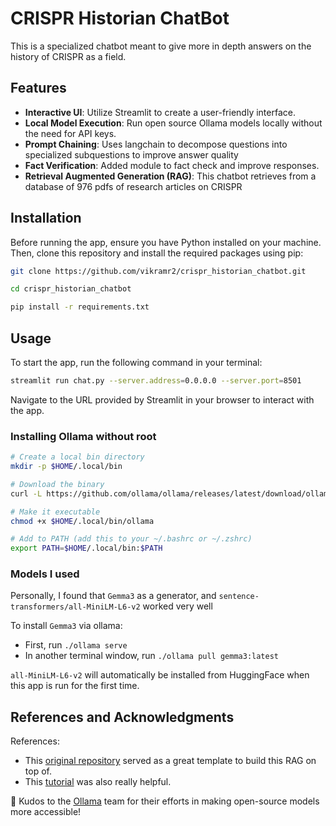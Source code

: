 # CRISPR Historian ChatBot

This is a specialized chatbot meant to give more in depth answers on the history of CRISPR as a field.

## Features

- **Interactive UI**: Utilize Streamlit to create a user-friendly interface.
- **Local Model Execution**: Run open source Ollama models locally without the need for API keys.
- **Prompt Chaining**: Uses langchain to decompose questions into specialized subquestions to improve answer quality
- **Fact Verification**: Added module to fact check and improve responses.
- **Retrieval Augmented Generation (RAG)**: This chatbot retrieves from a database of 976 pdfs of research articles on CRISPR

## Installation

Before running the app, ensure you have Python installed on your machine. Then, clone this repository and install the required packages using pip:

```bash
git clone https://github.com/vikramr2/crispr_historian_chatbot.git
```

```bash
cd crispr_historian_chatbot
```

```bash
pip install -r requirements.txt
```

## Usage

To start the app, run the following command in your terminal:

```bash
streamlit run chat.py --server.address=0.0.0.0 --server.port=8501
```

Navigate to the URL provided by Streamlit in your browser to interact with the app.

### Installing Ollama without root
```bash
# Create a local bin directory
mkdir -p $HOME/.local/bin

# Download the binary
curl -L https://github.com/ollama/ollama/releases/latest/download/ollama-linux-amd64 -o $HOME/.local/bin/ollama

# Make it executable
chmod +x $HOME/.local/bin/ollama

# Add to PATH (add this to your ~/.bashrc or ~/.zshrc)
export PATH=$HOME/.local/bin:$PATH
```


### Models I used
Personally, I found that `Gemma3` as a generator, and `sentence-transformers/all-MiniLM-L6-v2` worked very well

To install `Gemma3` via ollama:
- First, run `./ollama serve`
- In another terminal window, run `./ollama pull gemma3:latest`

`all-MiniLM-L6-v2` will automatically be installed from HuggingFace when this app is run for the first time.

## References and Acknowledgments

References:
- This [original repository](https://github.com/tonykipkemboi/ollama_streamlit_demos) served as a great template to build this RAG on top of.
- This [tutorial](https://www.youtube.com/watch?v=bAI_jWsLhFM) was also really helpful.

👏 Kudos to the [Ollama](https://ollama.com/) team for their efforts in making open-source models more accessible!
